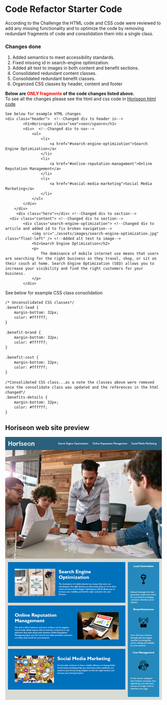 # Code Refactor Starter Code
According to the Challenge the HTML code and CSS code were reviewed to add any missing functionality and to optimize the code by removing redundant fragments of code and consolidation them into a single class.

### Changes done
1. Added semantics to meet accessibility standards.
2. Fixed missing id in search-engine optimization.
3. Added alt text to images in both content and benefit sections.
4. Consolidated redundant content classes.
5. Consolidated redundant benefit classes.
6. Organized CSS classes by header, content and footer

**Below are <span style="color:red">ONLY fragments</span> of the code changes listed above.<br />**
To see all the changes please see the html and css code in [Horiseon html code](https://github.com/darkjuanjo/Horiseon)

```
See below for example HTML changes
<div class="header">  <!--Changed div to header in-->
        <h1>Hori<span class="seo">seo</span>n</h1>
        <div>  <!--Changed div to nav-->
            <ul>
                <li>
                    <a href="#search-engine-optimization">Search Engine Optimization</a>
                </li>
                <li>
                    <a href="#online-reputation-management">Online Reputation Management</a>
                </li>
                <li>
                    <a href="#social-media-marketing">Social Media Marketing</a>
                </li>
            </ul>
        </div>
    </div>
     <div class="hero"></div> <!--Changed div to section-->
  <div class="content"> <!--Changed div to section-->
        <div class="search-engine-optimization"> <!--Changed div to article and added id to fix broken navigation-->
            <img src="./assets/images/search-engine-optimization.jpg" class="float-left" /> <!--Added alt text to image-->
            <h2>Search Engine Optimization</h2>
            <p>
                The dominance of mobile internet use means that users are searching for the right business as they travel, shop, or sit on their couch at home. Search Engine Optimization (SEO) allows you to increase your visibility and find the right customers for your business.
            </p>
        </div>

```
See below for example CSS class consolidation
```
/* Unconsolidated CSS classes*/
.benefit-lead {
    margin-bottom: 32px;
    color: #ffffff;
}

.benefit-brand {
    margin-bottom: 32px;
    color: #ffffff;
}

.benefit-cost {
    margin-bottom: 32px;
    color: #ffffff;
}

/*Consolidated CSS class...as a note the classes above were removed once the consolidate class was updated and the references in the html changed*/
.benefits-details {
    margin-bottom: 32px;
    color: #ffffff;
}
```
## Horiseon web site preview
![alt Horiseon web page preview](./assets/images/01-html-css-git-homework-demo.png)